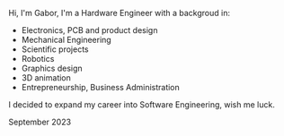 <!---
- 👋 Hi, I’m @gabor-gubicza
- 👀 I’m interested in ...
- 🌱 I’m currently learning ...
- 💞️ I’m looking to collaborate on ...
- 📫 How to reach me ...
--->

Hi, I'm Gabor, I'm a Hardware Engineer with a backgroud in:
- Electronics, PCB and product design
- Mechanical Engineering
- Scientific projects
- Robotics
- Graphics design
- 3D animation
- Entrepreneurship, Business Administration

I decided to expand my career into Software Engineering, wish me luck.

September 2023

<!---
gabor-gubicza/gabor-gubicza is a ✨ special ✨ repository because its `README.md` (this file) appears on your GitHub profile.
You can click the Preview link to take a look at your changes.
--->
